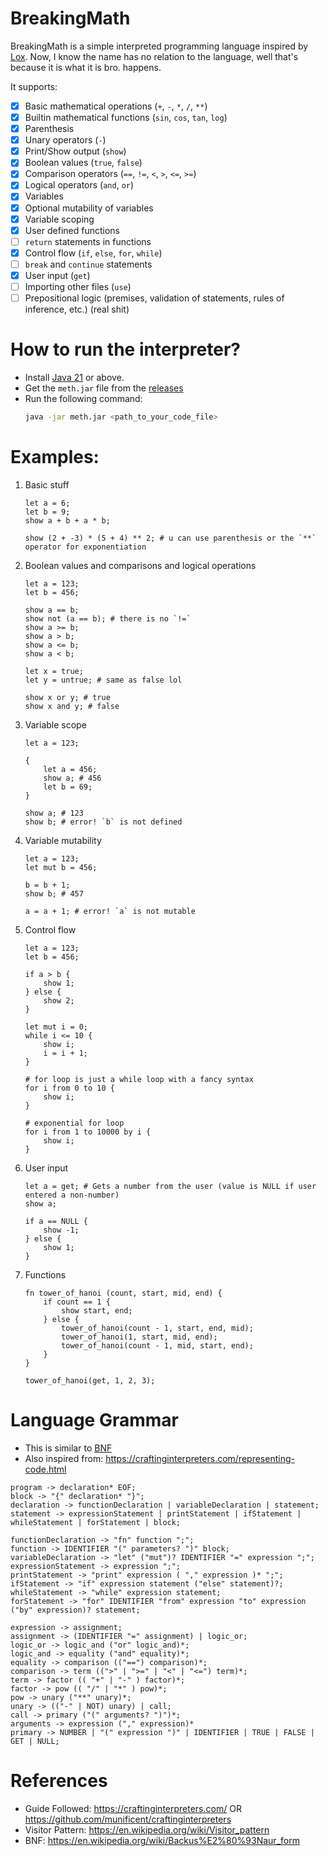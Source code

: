 # BreakingMath

BreakingMath is a simple interpreted programming language inspired by [Lox](https://github.com/munificent/craftinginterpreters).
Now, I know the name has no relation to the language, well that's because it is what it is bro. happens.

It supports:
- [x] Basic mathematical operations (`+`, `-`, `*`, `/`, `**`)
- [x] Builtin mathematical functions (`sin`, `cos`, `tan`, `log`)
- [x] Parenthesis
- [x] Unary operators (`-`)
- [x] Print/Show output (`show`)
- [x] Boolean values (`true`, `false`)
- [x] Comparison operators (`==`, `!=`, `<`, `>`, `<=`, `>=`)
- [x] Logical operators (`and`, `or`)
- [x] Variables
- [x] Optional mutability of variables
- [x] Variable scoping
- [x] User defined functions
- [ ] `return` statements in functions
- [x] Control flow (`if`, `else`, `for`, `while`)
- [ ] `break` and `continue` statements
- [x] User input (`get`)
- [ ] Importing other files (`use`)
- [ ] Prepositional logic (premises, validation of statements, rules of inference, etc.) (real shit)

# How to run the interpreter?

- Install [Java 21](https://openjdk.org/projects/jdk/21/) or above.
- Get the `meth.jar` file from the [releases](https://github.com/Nirlep5252/BreakingMath/releases)
- Run the following command:
    ```bash
    java -jar meth.jar <path_to_your_code_file>
    ```

# Examples:

1. Basic stuff
    ```
    let a = 6;
    let b = 9;
    show a + b + a * b;

    show (2 + -3) * (5 + 4) ** 2; # u can use parenthesis or the `**` operator for exponentiation
    ```

2. Boolean values and comparisons and logical operations
    ```
    let a = 123;
    let b = 456;

    show a == b;
    show not (a == b); # there is no `!=`
    show a >= b;
    show a > b;
    show a <= b;
    show a < b;

    let x = true;
    let y = untrue; # same as false lol

    show x or y; # true
    show x and y; # false
    ```

3. Variable scope
    ```
    let a = 123;

    {
        let a = 456;
        show a; # 456
        let b = 69;
    }

    show a; # 123
    show b; # error! `b` is not defined
    ```

4. Variable mutability
    ```
    let a = 123;
    let mut b = 456;

    b = b + 1;
    show b; # 457

    a = a + 1; # error! `a` is not mutable
    ```

5. Control flow
    ```
    let a = 123;
    let b = 456;

    if a > b {
        show 1;
    } else {
        show 2;
    }

    let mut i = 0;
    while i <= 10 {
        show i;
        i = i + 1;
    }

    # for loop is just a while loop with a fancy syntax
    for i from 0 to 10 {
        show i;
    }
   
    # exponential for loop
    for i from 1 to 10000 by i {
        show i;
    }
    ```

6. User input
    ```
    let a = get; # Gets a number from the user (value is NULL if user entered a non-number)
    show a;

    if a == NULL {
        show -1;
    } else {
        show 1;
    }
    ```

7. Functions
    ```
    fn tower_of_hanoi (count, start, mid, end) {
        if count == 1 {
            show start, end;
        } else {
            tower_of_hanoi(count - 1, start, end, mid);
            tower_of_hanoi(1, start, mid, end);
            tower_of_hanoi(count - 1, mid, start, end);
        }
    }

    tower_of_hanoi(get, 1, 2, 3);
   ```

# Language Grammar

- This is similar to [BNF](https://en.wikipedia.org/wiki/Backus%E2%80%93Naur_form)
- Also inspired from: https://craftinginterpreters.com/representing-code.html

```text
program -> declaration* EOF;
block -> "{" declaration* "}";
declaration -> functionDeclaration | variableDeclaration | statement;
statement -> expressionStatement | printStatement | ifStatement | whileStatement | forStatement | block;

functionDeclaration -> "fn" function ";";
function -> IDENTIFIER "(" parameters? ")" block;
variableDeclaration -> "let" ("mut")? IDENTIFIER "=" expression ";";
expressionStatement -> expression ";";
printStatement -> "print" expression ( "," expression )* ";";
ifStatement -> "if" expression statement ("else" statement)?;
whileStatement -> "while" expression statement;
forStatement -> "for" IDENTIFIER "from" expression "to" expression ("by" expression)? statement;

expression -> assignment;
assignment -> (IDENTIFIER "=" assignment) | logic_or;
logic_or -> logic_and ("or" logic_and)*;
logic_and -> equality ("and" equality)*;
equality -> comparison (("==") comparison)*;
comparison -> term ((">" | ">=" | "<" | "<=") term)*;
term -> factor (( "+" | "-" ) factor)*;
factor -> pow (( "/" | "*" ) pow)*;
pow -> unary ("**" unary)*;
unary -> (("-" | NOT) unary) | call;
call -> primary ("(" arguments? ")")*;
arguments -> expression ("," expression)*
primary -> NUMBER | "(" expression ")" | IDENTIFIER | TRUE | FALSE | GET | NULL;
```

# References

- Guide Followed: https://craftinginterpreters.com/ OR https://github.com/munificent/craftinginterpreters
- Visitor Pattern: https://en.wikipedia.org/wiki/Visitor_pattern
- BNF: https://en.wikipedia.org/wiki/Backus%E2%80%93Naur_form
